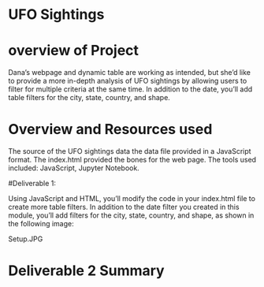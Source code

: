 # UFO Sightings

# overview of Project

Dana’s webpage and dynamic table are working as intended, but she’d like to provide a more in-depth analysis of 
UFO sightings by allowing users to filter for multiple criteria at the same time. In addition to the date, you’ll 
add table filters for the city, state, country, and shape.

# Overview and Resources used
The source of the UFO sightings data the data file provided in a JavaScript format.
The index.html provided the bones for the web page.
The tools used included: JavaScript, Jupyter Notebook.


#Deliverable 1:

Using JavaScript and HTML, you’ll modify the code in your index.html file to create more table filters. In addition 
to the date filter you created in this module, you’ll add filters for the city, state, country, and shape, as shown 
in the following image:

Setup.JPG

# Deliverable 2 Summary



